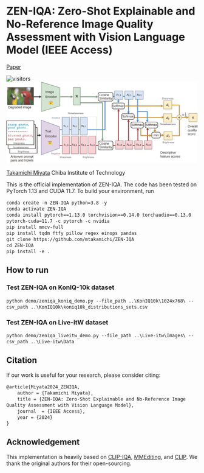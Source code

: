 
# ZEN-IQA: Zero-Shot Explainable and No-Reference Image Quality Assessment with Vision Language Model (IEEE Access)

[Paper](https://ieeexplore.ieee.org/document/10534797)

![visitors](https://visitor-badge.laobi.icu/badge?page_id=mtakamichi.ZEN-IQA)
<img src="pipeline.png" width="800">

[Takamichi Miyata](https://sites.google.com/site/takamichimiyata/)
Chiba Institute of Technology

This is the official implementation of ZEN-IQA. 
The code has been tested on PyTorch 1.13 and CUDA 11.7. 
To build your environment, run
```
conda create -n ZEN-IQA python=3.8 -y
conda activate ZEN-IQA
conda install pytorch==1.13.0 torchvision==0.14.0 torchaudio==0.13.0 pytorch-cuda=11.7 -c pytorch -c nvidia
pip install mmcv-full
pip install tqdm ftfy pillow regex einops pandas
git clone https://github.com/mtakamichi/ZEN-IQA
cd ZEN-IQA
pip install -e .
```

## How to run
### Test ZEN-IQA on KonIQ-10k dataset

```
python demo/zeniqa_koniq_demo.py --file_path ..\KonIQ10k\1024x768\ --csv_path ..\KonIQ10k\koniq10k_distributions_sets.csv
```

### Test ZEN-IQA on Live-itW dataset
```
python demo/zeniqa_liveitw_demo.py --file_path ..\Live-itw\Images\ --csv_path ..\Live-itw\Data
```

## Citation
If our work is useful for your research, please consider citing:

    @article{Miyata2024_ZENIQA,
        author = {Takamichi Miyata},
        title = {ZEN-IQA: Zero-Shot Explainable and No-Reference Image Quality Assessment with Vision Language Model},
        journal  = {IEEE Access},
        year = {2024}
    }


## Acknowledgement
This implementation is heavily based on [CLIP-IQA](https://github.com/IceClear/CLIP-IQA/), [MMEditing](https://github.com/open-mmlab/mmediting), and [CLIP](https://github.com/openai/CLIP).
We thank the original authors for their open-sourcing.

